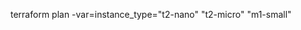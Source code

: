 
terraform plan -var=instance_type="t2-nano"
                                  "t2-micro"
                                  "m1-small"